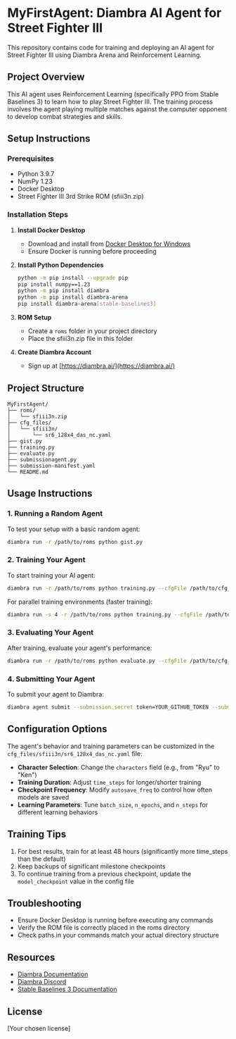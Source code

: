 # MyFirstAgent: Diambra AI Agent for Street Fighter III

This repository contains code for training and deploying an AI agent for Street Fighter III using Diambra Arena and Reinforcement Learning.

## Project Overview

This AI agent uses Reinforcement Learning (specifically PPO from Stable Baselines 3) to learn how to play Street Fighter III. The training process involves the agent playing multiple matches against the computer opponent to develop combat strategies and skills.

## Setup Instructions

### Prerequisites

- Python 3.9.7
- NumPy 1.23
- Docker Desktop
- Street Fighter III 3rd Strike ROM (sfiii3n.zip)

### Installation Steps

1. **Install Docker Desktop**
   - Download and install from [Docker Desktop for Windows](https://docs.docker.com/desktop/setup/install/windows-install/)
   - Ensure Docker is running before proceeding

2. **Install Python Dependencies**
   ```bash
   python -m pip install --upgrade pip
   pip install numpy==1.23
   python -m pip install diambra
   python -m pip install diambra-arena
   pip install diambra-arena[stable-baselines3]
   ```

3. **ROM Setup**
   - Create a `roms` folder in your project directory
   - Place the sfiii3n.zip file in this folder

4. **Create Diambra Account**
   - Sign up at [https://diambra.ai/](https://diambra.ai/)

## Project Structure

```
MyFirstAgent/
├── roms/
│   └── sfiii3n.zip
├── cfg_files/
│   └── sfiii3n/
│       └── sr6_128x4_das_nc.yaml
├── gist.py
├── training.py
├── evaluate.py
├── submissionagent.py
├── submission-manifest.yaml
└── README.md
```

## Usage Instructions

### 1. Running a Random Agent

To test your setup with a basic random agent:

```bash
diambra run -r /path/to/roms python gist.py
```

### 2. Training Your Agent

To start training your AI agent:

```bash
diambra run -r /path/to/roms python training.py --cfgFile /path/to/cfg_files/sfiii3n/sr6_128x4_das_nc.yaml
```

For parallel training environments (faster training):

```bash
diambra run -s 4 -r /path/to/roms python training.py --cfgFile /path/to/cfg_files/sfiii3n/sr6_128x4_das_nc.yaml
```

### 3. Evaluating Your Agent

After training, evaluate your agent's performance:

```bash
diambra run -r /path/to/roms python evaluate.py --cfgFile /path/to/cfg_files/sfiii3n/sr6_128x4_das_nc.yaml --modelFile /path/to/results/sfiii3n/sr6_128x4_das_nc/model/model.zip
```

### 4. Submitting Your Agent

To submit your agent to Diambra:

```bash
diambra agent submit --submission.secret token=YOUR_GITHUB_TOKEN --submission.manifest submission-manifest.yaml
```

## Configuration Options

The agent's behavior and training parameters can be customized in the `cfg_files/sfiii3n/sr6_128x4_das_nc.yaml` file:

- **Character Selection**: Change the `characters` field (e.g., from "Ryu" to "Ken")
- **Training Duration**: Adjust `time_steps` for longer/shorter training
- **Checkpoint Frequency**: Modify `autosave_freq` to control how often models are saved
- **Learning Parameters**: Tune `batch_size`, `n_epochs`, and `n_steps` for different learning behaviors

## Training Tips

1. For best results, train for at least 48 hours (significantly more time_steps than the default)
2. Keep backups of significant milestone checkpoints
3. To continue training from a previous checkpoint, update the `model_checkpoint` value in the config file

## Troubleshooting

- Ensure Docker Desktop is running before executing any commands
- Verify the ROM file is correctly placed in the roms directory
- Check paths in your commands match your actual directory structure

## Resources

- [Diambra Documentation](https://docs.diambra.ai/)
- [Diambra Discord](https://discord.com/invite/diambra)
- [Stable Baselines 3 Documentation](https://stable-baselines3.readthedocs.io/)

## License

[Your chosen license]